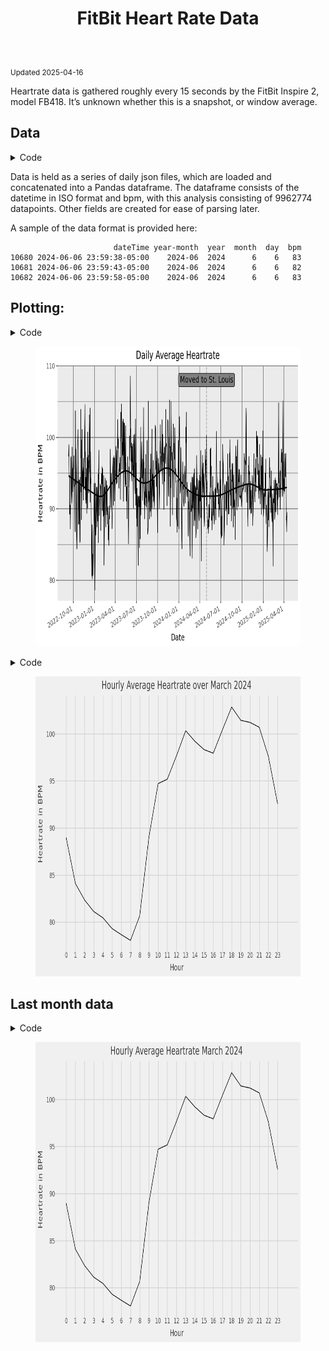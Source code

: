<!DOCTYPE html>
<html xmlns="http://www.w3.org/1999/xhtml" lang="en" xml:lang="en"><head>

<meta charset="utf-8">
<meta name="generator" content="quarto-1.7.23">

<meta name="viewport" content="width=device-width, initial-scale=1.0, user-scalable=yes">


</head>

<body class="fullcontent quarto-light">

<div id="quarto-content" class="page-columns page-rows-contents page-layout-article">

<main class="content" id="quarto-document-content">

<header id="title-block-header" class="quarto-title-block default">
<div class="quarto-title">
<h1 class="title">FitBit Heart Rate Data</h1>
</div>



<div class="quarto-title-meta">

    
  
    
  </div>
  


</header>


<p><sub> Updated 2025-04-16 </sub></p>
<p>Heartrate data is gathered roughly every 15 seconds by the FitBit Inspire 2, model FB418. It’s unknown whether this is a snapshot, or window average.</p>
<section id="data" class="level2">
<h2 class="anchored" data-anchor-id="data">Data</h2>
<div id="b14d6fe1" class="cell" data-execution_count="2">
<details class="code-fold">
<summary>Code</summary>
<div class="sourceCode cell-code" id="cb1"><pre class="sourceCode python code-with-copy"><code class="sourceCode python"><span id="cb1-1"><a href="#cb1-1" aria-hidden="true" tabindex="-1"></a><span class="co"># Don't use scientific notation</span></span>
<span id="cb1-2"><a href="#cb1-2" aria-hidden="true" tabindex="-1"></a>pd.options.display.float_format <span class="op">=</span> <span class="st">'</span><span class="sc">{:.0f}</span><span class="st">'</span>.<span class="bu">format</span></span>
<span id="cb1-3"><a href="#cb1-3" aria-hidden="true" tabindex="-1"></a></span>
<span id="cb1-4"><a href="#cb1-4" aria-hidden="true" tabindex="-1"></a><span class="cf">if</span> os.path.exists(<span class="st">"./data/heart_rate_combined.pkl"</span>):</span>
<span id="cb1-5"><a href="#cb1-5" aria-hidden="true" tabindex="-1"></a>    df <span class="op">=</span> pd.read_pickle(<span class="st">"./data/heart_rate_combined.pkl"</span>)</span>
<span id="cb1-6"><a href="#cb1-6" aria-hidden="true" tabindex="-1"></a><span class="cf">else</span>:</span>
<span id="cb1-7"><a href="#cb1-7" aria-hidden="true" tabindex="-1"></a>    file_list <span class="op">=</span> glob.glob(<span class="st">"./fitbit_data/heart_rate-*.json"</span>)</span>
<span id="cb1-8"><a href="#cb1-8" aria-hidden="true" tabindex="-1"></a>    data_frames <span class="op">=</span> [pd.read_json(<span class="bu">file</span>) <span class="cf">for</span> <span class="bu">file</span> <span class="kw">in</span> file_list]</span>
<span id="cb1-9"><a href="#cb1-9" aria-hidden="true" tabindex="-1"></a>    df <span class="op">=</span> pd.concat(data_frames)</span>
<span id="cb1-10"><a href="#cb1-10" aria-hidden="true" tabindex="-1"></a>    df[<span class="st">'dateTime'</span>] <span class="op">=</span> df[<span class="st">'dateTime'</span>].dt.tz_localize(<span class="st">"UTC"</span>)</span>
<span id="cb1-11"><a href="#cb1-11" aria-hidden="true" tabindex="-1"></a>    df[<span class="st">'dateTime'</span>] <span class="op">=</span> df[<span class="st">'dateTime'</span>].dt.tz_convert(<span class="st">"US/Central"</span>)</span>
<span id="cb1-12"><a href="#cb1-12" aria-hidden="true" tabindex="-1"></a>    df[<span class="st">'year-month'</span>] <span class="op">=</span> df[<span class="st">'dateTime'</span>].dt.strftime(<span class="st">"%Y-%m"</span>)</span>
<span id="cb1-13"><a href="#cb1-13" aria-hidden="true" tabindex="-1"></a>    df[<span class="st">'year'</span>] <span class="op">=</span> df[<span class="st">'dateTime'</span>].dt.year</span>
<span id="cb1-14"><a href="#cb1-14" aria-hidden="true" tabindex="-1"></a>    df[<span class="st">'month'</span>] <span class="op">=</span> df[<span class="st">'dateTime'</span>].dt.month</span>
<span id="cb1-15"><a href="#cb1-15" aria-hidden="true" tabindex="-1"></a>    df[<span class="st">'day'</span>] <span class="op">=</span> df[<span class="st">'dateTime'</span>].dt.day</span>
<span id="cb1-16"><a href="#cb1-16" aria-hidden="true" tabindex="-1"></a>    df[<span class="st">"bpm"</span>] <span class="op">=</span> [i[<span class="st">"bpm"</span>] <span class="cf">for</span> i <span class="kw">in</span> df[<span class="st">"value"</span>]]</span>
<span id="cb1-17"><a href="#cb1-17" aria-hidden="true" tabindex="-1"></a>    df <span class="op">=</span> df.drop(columns<span class="op">=</span>[<span class="st">"value"</span>])</span>
<span id="cb1-18"><a href="#cb1-18" aria-hidden="true" tabindex="-1"></a>    df.to_pickle(<span class="st">"./data/heart_rate_combined.pkl"</span>)</span></code><button title="Copy to Clipboard" class="code-copy-button"><i class="bi"></i></button></pre></div>
</details>
</div>
<p>Data is held as a series of daily json files, which are loaded and concatenated into a Pandas dataframe. The dataframe consists of the datetime in ISO format and bpm, with this analysis consisting of 9962774 datapoints. Other fields are created for ease of parsing later.</p>
<p>A sample of the data format is provided here:</p>
<div id="29468a53" class="cell" data-execution_count="3">
<div class="cell-output cell-output-stdout">
<pre><code>                       dateTime year-month  year  month  day  bpm
10680 2024-06-06 23:59:38-05:00    2024-06  2024      6    6   83
10681 2024-06-06 23:59:43-05:00    2024-06  2024      6    6   82
10682 2024-06-06 23:59:58-05:00    2024-06  2024      6    6   83</code></pre>
</div>
</div>
<!-- Possible dates to mark:   -->
<!-- 2022-12-02 - 2022-12-11 - Spain Vacation   -->
<!-- 2024-05-05 - 2024-05-13 - Italy Vacation   -->
<!-- 2024-06-01 - Ongoing - Move into new apart``ment   -->
<!-- 2024-12-07 - 2024-12-14 - Canada Vacation   -->
</section>
<section id="plotting" class="level2">
<h2 class="anchored" data-anchor-id="plotting">Plotting:</h2>
<div id="d11153f9" class="cell" data-execution_count="4">
<details class="code-fold">
<summary>Code</summary>
<div class="sourceCode cell-code" id="cb3"><pre class="sourceCode python code-with-copy"><code class="sourceCode python"><span id="cb3-1"><a href="#cb3-1" aria-hidden="true" tabindex="-1"></a><span class="im">from</span> plotnine <span class="im">import</span> <span class="op">*</span></span>
<span id="cb3-2"><a href="#cb3-2" aria-hidden="true" tabindex="-1"></a><span class="im">from</span> mizani.breaks <span class="im">import</span> date_breaks</span>
<span id="cb3-3"><a href="#cb3-3" aria-hidden="true" tabindex="-1"></a></span>
<span id="cb3-4"><a href="#cb3-4" aria-hidden="true" tabindex="-1"></a><span class="co"># Prep daily df</span></span>
<span id="cb3-5"><a href="#cb3-5" aria-hidden="true" tabindex="-1"></a>daily <span class="op">=</span> df.groupby([<span class="st">'year'</span>,<span class="st">'month'</span>,<span class="st">'day'</span>])[<span class="st">'bpm'</span>].mean().reset_index()</span>
<span id="cb3-6"><a href="#cb3-6" aria-hidden="true" tabindex="-1"></a>daily[<span class="st">'date'</span>] <span class="op">=</span> daily[<span class="st">'year'</span>].astype(<span class="bu">str</span>) <span class="op">+</span> <span class="st">"-"</span> <span class="op">+</span>  daily[<span class="st">'month'</span>].astype(<span class="bu">str</span>) <span class="op">+</span>  <span class="st">"-"</span> <span class="op">+</span> daily[<span class="st">'day'</span>].astype(<span class="bu">str</span>)</span>
<span id="cb3-7"><a href="#cb3-7" aria-hidden="true" tabindex="-1"></a>daily[<span class="st">'date'</span>] <span class="op">=</span> pd.to_datetime(daily[<span class="st">'date'</span>])</span>
<span id="cb3-8"><a href="#cb3-8" aria-hidden="true" tabindex="-1"></a>daily <span class="op">=</span> daily[[<span class="st">'date'</span>,<span class="st">'bpm'</span>]]</span>
<span id="cb3-9"><a href="#cb3-9" aria-hidden="true" tabindex="-1"></a></span>
<span id="cb3-10"><a href="#cb3-10" aria-hidden="true" tabindex="-1"></a><span class="co"># Plot</span></span>
<span id="cb3-11"><a href="#cb3-11" aria-hidden="true" tabindex="-1"></a>(</span>
<span id="cb3-12"><a href="#cb3-12" aria-hidden="true" tabindex="-1"></a>    ggplot(daily, aes(x<span class="op">=</span><span class="st">"date"</span>, y<span class="op">=</span><span class="st">"bpm"</span>, group <span class="op">=</span> <span class="dv">1</span>))</span>
<span id="cb3-13"><a href="#cb3-13" aria-hidden="true" tabindex="-1"></a>    <span class="op">+</span> geom_line()</span>
<span id="cb3-14"><a href="#cb3-14" aria-hidden="true" tabindex="-1"></a>    <span class="op">+</span> scale_x_date(breaks<span class="op">=</span>date_breaks(width<span class="op">=</span><span class="st">"3 months"</span>),date_minor_breaks<span class="op">=</span><span class="st">"3 months"</span>)</span>
<span id="cb3-15"><a href="#cb3-15" aria-hidden="true" tabindex="-1"></a>    <span class="op">+</span> geom_smooth(span<span class="op">=</span><span class="fl">.2</span>)</span>
<span id="cb3-16"><a href="#cb3-16" aria-hidden="true" tabindex="-1"></a>    <span class="op">+</span> labs(x <span class="op">=</span> <span class="st">"Date"</span>, </span>
<span id="cb3-17"><a href="#cb3-17" aria-hidden="true" tabindex="-1"></a>      y <span class="op">=</span> <span class="st">"Heartrate in BPM"</span>, </span>
<span id="cb3-18"><a href="#cb3-18" aria-hidden="true" tabindex="-1"></a>      title <span class="op">=</span> <span class="st">"Daily Average Heartrate"</span>)</span>
<span id="cb3-19"><a href="#cb3-19" aria-hidden="true" tabindex="-1"></a>        <span class="op">+</span> theme(</span>
<span id="cb3-20"><a href="#cb3-20" aria-hidden="true" tabindex="-1"></a>            axis_text_x<span class="op">=</span>element_text(rotation<span class="op">=</span><span class="dv">25</span>, hjust<span class="op">=</span><span class="dv">1</span>),</span>
<span id="cb3-21"><a href="#cb3-21" aria-hidden="true" tabindex="-1"></a>            panel_grid<span class="op">=</span>element_line(color<span class="op">=</span><span class="st">"grey"</span>)</span>
<span id="cb3-22"><a href="#cb3-22" aria-hidden="true" tabindex="-1"></a>         )    </span>
<span id="cb3-23"><a href="#cb3-23" aria-hidden="true" tabindex="-1"></a>        <span class="op">+</span> geom_vline(xintercept<span class="op">=</span>[dt.date(<span class="dv">2024</span>,<span class="dv">5</span>,<span class="dv">1</span>)], linetype<span class="op">=</span><span class="st">"dashed"</span>, color<span class="op">=</span><span class="st">"grey"</span>)</span>
<span id="cb3-24"><a href="#cb3-24" aria-hidden="true" tabindex="-1"></a>        <span class="op">+</span> annotate(geom<span class="op">=</span><span class="st">"label"</span>,fill<span class="op">=</span><span class="st">"grey"</span>,color<span class="op">=</span><span class="st">"black"</span>,label<span class="op">=</span><span class="st">"Moved to St. Louis"</span>, x<span class="op">=</span>dt.date(<span class="dv">2024</span>,<span class="dv">5</span>,<span class="dv">1</span>), y<span class="op">=</span><span class="dv">108</span>)</span>
<span id="cb3-25"><a href="#cb3-25" aria-hidden="true" tabindex="-1"></a>)</span></code><button title="Copy to Clipboard" class="code-copy-button"><i class="bi"></i></button></pre></div>
</details>
<div class="cell-output cell-output-display">
<div>
<figure class="figure">
<p><img src="Heartrate_files/figure-html/cell-5-output-1.png" width="672" height="480" class="figure-img"></p>
</figure>
</div>
</div>
</div>
<div id="b85cf4fc" class="cell" data-execution_count="5">
<details class="code-fold">
<summary>Code</summary>
<div class="sourceCode cell-code" id="cb4"><pre class="sourceCode python code-with-copy"><code class="sourceCode python"><span id="cb4-1"><a href="#cb4-1" aria-hidden="true" tabindex="-1"></a><span class="im">import</span> pandas <span class="im">as</span> pd</span>
<span id="cb4-2"><a href="#cb4-2" aria-hidden="true" tabindex="-1"></a></span>
<span id="cb4-3"><a href="#cb4-3" aria-hidden="true" tabindex="-1"></a>df[<span class="st">'hour'</span>] <span class="op">=</span> df[<span class="st">'dateTime'</span>].dt.hour</span>
<span id="cb4-4"><a href="#cb4-4" aria-hidden="true" tabindex="-1"></a></span>
<span id="cb4-5"><a href="#cb4-5" aria-hidden="true" tabindex="-1"></a>hourly <span class="op">=</span> df.loc[df[<span class="st">'year'</span>] <span class="op">==</span> <span class="dv">2024</span>].groupby([<span class="st">'hour'</span>], as_index<span class="op">=</span> <span class="va">False</span>)[<span class="st">'bpm'</span>].mean()</span>
<span id="cb4-6"><a href="#cb4-6" aria-hidden="true" tabindex="-1"></a></span>
<span id="cb4-7"><a href="#cb4-7" aria-hidden="true" tabindex="-1"></a>(</span>
<span id="cb4-8"><a href="#cb4-8" aria-hidden="true" tabindex="-1"></a>    ggplot(hourly[[<span class="st">'hour'</span>,<span class="st">'bpm'</span>]], aes(x<span class="op">=</span><span class="st">"hour"</span>, y<span class="op">=</span><span class="st">"bpm"</span>, group <span class="op">=</span> <span class="dv">1</span>))</span>
<span id="cb4-9"><a href="#cb4-9" aria-hidden="true" tabindex="-1"></a>    <span class="op">+</span> geom_line()</span>
<span id="cb4-10"><a href="#cb4-10" aria-hidden="true" tabindex="-1"></a>        <span class="op">+</span> scale_x_continuous(limits<span class="op">=</span>(<span class="dv">0</span>,<span class="dv">24</span>),breaks<span class="op">=</span><span class="bu">range</span>(<span class="dv">0</span>, <span class="dv">24</span>, <span class="dv">1</span>))</span>
<span id="cb4-11"><a href="#cb4-11" aria-hidden="true" tabindex="-1"></a>    <span class="op">+</span> labs(x <span class="op">=</span> <span class="st">"Hour"</span>, </span>
<span id="cb4-12"><a href="#cb4-12" aria-hidden="true" tabindex="-1"></a>      y <span class="op">=</span> <span class="st">"Heartrate in BPM"</span>, </span>
<span id="cb4-13"><a href="#cb4-13" aria-hidden="true" tabindex="-1"></a>      title <span class="op">=</span> <span class="st">"Hourly Average Heartrate over 2024"</span>)</span>
<span id="cb4-14"><a href="#cb4-14" aria-hidden="true" tabindex="-1"></a>        <span class="op">+</span> theme_538()</span>
<span id="cb4-15"><a href="#cb4-15" aria-hidden="true" tabindex="-1"></a>)</span></code><button title="Copy to Clipboard" class="code-copy-button"><i class="bi"></i></button></pre></div>
</details>
<div class="cell-output cell-output-display">
<div>
<figure class="figure">
<p><img src="Heartrate_files/figure-html/cell-6-output-1.png" width="672" height="480" class="figure-img"></p>
</figure>
</div>
</div>
</div>
</section>
<section id="last-month-data" class="level2">
<h2 class="anchored" data-anchor-id="last-month-data">Last month data</h2>
<div id="fba879b2" class="cell" data-execution_count="6">
<details class="code-fold">
<summary>Code</summary>
<div class="sourceCode cell-code" id="cb5"><pre class="sourceCode python code-with-copy"><code class="sourceCode python"><span id="cb5-1"><a href="#cb5-1" aria-hidden="true" tabindex="-1"></a>last_month <span class="op">=</span> df.loc[df[<span class="st">'year-month'</span>] <span class="op">==</span> <span class="st">"2024-03"</span>].groupby([<span class="st">'hour'</span>], as_index<span class="op">=</span> <span class="va">False</span>)[<span class="st">'bpm'</span>].mean()</span>
<span id="cb5-2"><a href="#cb5-2" aria-hidden="true" tabindex="-1"></a></span>
<span id="cb5-3"><a href="#cb5-3" aria-hidden="true" tabindex="-1"></a>(</span>
<span id="cb5-4"><a href="#cb5-4" aria-hidden="true" tabindex="-1"></a>    ggplot(last_month[[<span class="st">'hour'</span>,<span class="st">'bpm'</span>]], aes(x<span class="op">=</span><span class="st">"hour"</span>, y<span class="op">=</span><span class="st">"bpm"</span>, group <span class="op">=</span> <span class="dv">1</span>))</span>
<span id="cb5-5"><a href="#cb5-5" aria-hidden="true" tabindex="-1"></a>    <span class="op">+</span> geom_line()</span>
<span id="cb5-6"><a href="#cb5-6" aria-hidden="true" tabindex="-1"></a>        <span class="op">+</span> scale_x_continuous(limits<span class="op">=</span>(<span class="dv">0</span>,<span class="dv">24</span>),breaks<span class="op">=</span><span class="bu">range</span>(<span class="dv">0</span>, <span class="dv">24</span>, <span class="dv">1</span>))</span>
<span id="cb5-7"><a href="#cb5-7" aria-hidden="true" tabindex="-1"></a>    <span class="op">+</span> labs(x <span class="op">=</span> <span class="st">"Hour"</span>, </span>
<span id="cb5-8"><a href="#cb5-8" aria-hidden="true" tabindex="-1"></a>      y <span class="op">=</span> <span class="st">"Heartrate in BPM"</span>, </span>
<span id="cb5-9"><a href="#cb5-9" aria-hidden="true" tabindex="-1"></a>      title <span class="op">=</span> <span class="st">"Hourly Average Heartrate March 2024"</span>)</span>
<span id="cb5-10"><a href="#cb5-10" aria-hidden="true" tabindex="-1"></a>        <span class="op">+</span> theme_538()</span>
<span id="cb5-11"><a href="#cb5-11" aria-hidden="true" tabindex="-1"></a>)</span>
<span id="cb5-12"><a href="#cb5-12" aria-hidden="true" tabindex="-1"></a></span>
<span id="cb5-13"><a href="#cb5-13" aria-hidden="true" tabindex="-1"></a></span>
<span id="cb5-14"><a href="#cb5-14" aria-hidden="true" tabindex="-1"></a><span class="co"># (</span></span>
<span id="cb5-15"><a href="#cb5-15" aria-hidden="true" tabindex="-1"></a><span class="co">#     ggplot(hourly[['hour','bpm']], aes(x="hour", y="bpm", group = 1))</span></span>
<span id="cb5-16"><a href="#cb5-16" aria-hidden="true" tabindex="-1"></a><span class="co">#     + geom_line()</span></span>
<span id="cb5-17"><a href="#cb5-17" aria-hidden="true" tabindex="-1"></a><span class="co">#       + scale_x_continuous(limits=(0,24),breaks=range(0, 24, 1))</span></span>
<span id="cb5-18"><a href="#cb5-18" aria-hidden="true" tabindex="-1"></a><span class="co">#     + labs(x = "Hour", </span></span>
<span id="cb5-19"><a href="#cb5-19" aria-hidden="true" tabindex="-1"></a><span class="co">#       y = "Heartrate in BPM", </span></span>
<span id="cb5-20"><a href="#cb5-20" aria-hidden="true" tabindex="-1"></a><span class="co">#       title = "Hourly Average Heartrate over 2024")</span></span>
<span id="cb5-21"><a href="#cb5-21" aria-hidden="true" tabindex="-1"></a><span class="co">#       + theme_538()</span></span>
<span id="cb5-22"><a href="#cb5-22" aria-hidden="true" tabindex="-1"></a><span class="co"># )</span></span></code><button title="Copy to Clipboard" class="code-copy-button"><i class="bi"></i></button></pre></div>
</details>
<div class="cell-output cell-output-display">
<div>
<figure class="figure">
<p><img src="Heartrate_files/figure-html/cell-7-output-1.png" width="672" height="480" class="figure-img"></p>
</figure>
</div>
</div>
</div>
</section>

</main>
